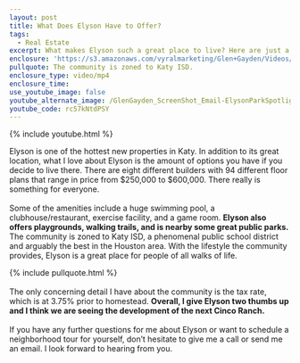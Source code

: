 ```yaml
---
layout: post
title: What Does Elyson Have to Offer?
tags:
  - Real Estate
excerpt: What makes Elyson such a great place to live? Here are just a few examples.
enclosure: 'https://s3.amazonaws.com/vyralmarketing/Glen+Gayden/Videos/2017/What+Does+Elyson+Have+to+Offer%253F+-+Houston+Area+Real+Estate+Agent.mp4'
pullquote: The community is zoned to Katy ISD.
enclosure_type: video/mp4
enclosure_time:
use_youtube_image: false
youtube_alternate_image: /GlenGayden_ScreenShot_Email-ElysonParkSpotlight.jpg
youtube_code: rc57kNtdPSY
---
```



{% include youtube.html %}

Elyson is one of the hottest new properties in Katy. In addition to its great location, what I love about Elyson is the amount of options you have if you decide to live there. There are eight different builders with 94 different floor plans that range in price from $250,000 to $600,000. There really is something for everyone.
<br>
<br>Some of the amenities include a huge swimming pool, a clubhouse/restaurant, exercise facility, and a game room. **Elyson also offers playgrounds, walking trails, and is nearby some great public parks.** The community is zoned to Katy ISD, a phenomenal public school district and arguably the best in the Houston area. With the lifestyle the community provides, Elyson is a great place for people of all walks of life.

{% include pullquote.html %}
<br>
<br>The only concerning detail I have about the community is the tax rate, which is at 3.75% prior to homestead. **Overall, I give Elyson two thumbs up and I think we are seeing the development of the next Cinco Ranch.**
<br>
<br>If you have any further questions for me about Elyson or want to schedule a neighborhood tour for yourself, don’t hesitate to give me a call or send me an email. I look forward to hearing from you.